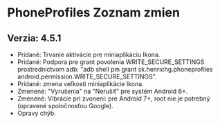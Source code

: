 PhoneProfiles Zoznam zmien 
==========================

Verzia: 4.5.1
-------------
- Pridané: Trvanie aktivácie pre miniaplikáciu Ikona.
- Pridané: Podpora pre grant povolenia WRITE_SECURE_SETTINGS prostredníctvom adb: "adb shell pm grant sk.henrichg.phoneprofiles android.permission.WRITE_SECURE_SETTINGS".
- Pridané: zmena veľkosti miniaplikácie Ikona.
- Zmenené: "Vyrušenia" na "Nerušiť" pre systém Android 6+.
- Zmenené: Vibrácie pri zvonení: pre Android 7+, root nie je potrebný (opravené spoločnosťou Google).
- Opravy chýb.
